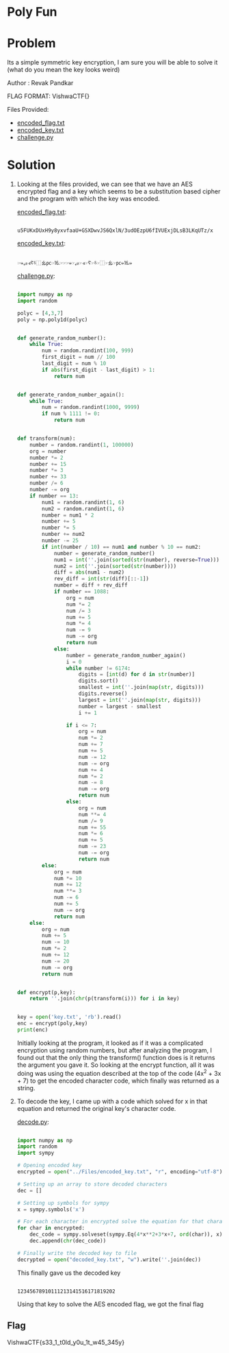 # Poly Fun

# Problem
Its a simple symmetric key encryption, I am sure you will be able to solve it (what do you mean the key looks weird)

Author : Revak Pandkar

FLAG FORMAT:
VishwaCTF{}

Files Provided:
- [encoded_flag.txt](Files/encoded_flag.txt)
- [encoded_key.txt](Files/encoded_key.txt)
- [challenge.py](Files/challenge.py)


# Solution
1. Looking at the files provided, we can see that we have an AES encrypted flag and a key which seems to be a substitution based cipher and the program with which the key was encoded.

    [encoded_flag.txt](Files/encoded_flag.txt):
    ```
    
    u5FUKxDUxH9y8yxvfaaU+GSXDwvJS6QxlN/3udOEzpU6fIVUExjDLsB3LKqUTz/x
    
    ```

    [encoded_key.txt](Files/encoded_key.txt):
    ```
    
    ☞➭⥄⫣Ⲋ⸹⿰ㆯ㍶☞⒗☞☞☞➭☞⥄☞⫣☞Ⲋ☞⸹☞⿰☞ㆯ☞㍶➭⒗➭
    
    ```

    [challenge.py](Files/challenge.py):
    ```python
    
    import numpy as np
    import random
    
    polyc = [4,3,7]
    poly = np.poly1d(polyc)
    
    
    def generate_random_number():
        while True:
            num = random.randint(100, 999)
            first_digit = num // 100
            last_digit = num % 10
            if abs(first_digit - last_digit) > 1:
                return num
    
    
    def generate_random_number_again():
        while True:
            num = random.randint(1000, 9999)
            if num % 1111 != 0:
                return num
    
    
    def transform(num):
        number = random.randint(1, 100000)
        org = number
        number *= 2
        number += 15
        number *= 3
        number += 33
        number /= 6
        number -= org
        if number == 13:
            num1 = random.randint(1, 6)
            num2 = random.randint(1, 6)
            number = num1 * 2
            number += 5
            number *= 5
            number += num2
            number -= 25
            if int(number / 10) == num1 and number % 10 == num2:
                number = generate_random_number()
                num1 = int(''.join(sorted(str(number), reverse=True)))
                num2 = int(''.join(sorted(str(number))))
                diff = abs(num1 - num2)
                rev_diff = int(str(diff)[::-1])
                number = diff + rev_diff
                if number == 1088:
                    org = num
                    num *= 2
                    num /= 3
                    num += 5
                    num *= 4
                    num -= 9
                    num -= org
                    return num
                else:
                    number = generate_random_number_again()
                    i = 0
                    while number != 6174:
                        digits = [int(d) for d in str(number)]
                        digits.sort()
                        smallest = int(''.join(map(str, digits)))
                        digits.reverse()
                        largest = int(''.join(map(str, digits)))
                        number = largest - smallest
                        i += 1
    
                    if i <= 7:
                        org = num
                        num *= 2
                        num += 7
                        num += 5
                        num -= 12
                        num -= org
                        num += 4
                        num *= 2
                        num -= 8
                        num -= org
                        return num
                    else:
                        org = num
                        num **= 4
                        num /= 9
                        num += 55
                        num *= 6
                        num += 5
                        num -= 23
                        num -= org
                        return num
            else:
                org = num
                num *= 10
                num += 12
                num **= 3
                num -= 6
                num += 5
                num -= org
                return num
        else:
            org = num
            num += 5
            num -= 10
            num *= 2
            num += 12
            num -= 20
            num -= org
            return num
    
    
    def encrypt(p,key):
        return ''.join(chr(p(transform(i))) for i in key)
    
    
    key = open('key.txt', 'rb').read()
    enc = encrypt(poly,key)
    print(enc)
    
    
    ```
    
    Initially looking at the program, it looked as if it was a complicated encryption using random numbers, but after analyzing the program, I found out that the only thing the transform() function does is it returns the argument you gave it. So looking at the encrypt function, all it was doing was using the equation described at the top of the code (4x<sup>2</sup> + 3x + 7) to get the encoded character code, which finally was returned as a string.

2. To decode the key, I came up with a code which solved for x in that equation and returned the original key's character code.

    [decode.py](Solution/decode.py):
    ```python
    
    import numpy as np
    import random
    import sympy
    
    # Opening encoded key
    encrypted = open("../Files/encoded_key.txt", "r", encoding="utf-8").read()
    
    # Setting up an array to store decoded characters
    dec = []
    
    # Setting up symbols for sympy
    x = sympy.symbols('x')
    
    # For each character in encrypted solve the equation for that characters ASCII code and append it to dec
    for char in encrypted:
        dec_code = sympy.solveset(sympy.Eq(4*x**2+3*x+7, ord(char)), x).args[1] # args[1] since the positive answer is stored in index 1
        dec.append(chr(dec_code))
    
    # Finally write the decoded key to file
    decrypted = open("decoded_key.txt", "w").write(''.join(dec))
    
    ```
    
    This finally gave us the decoded key
    ```
    
    12345678910111213141516171819202
    
    ```
    
    Using that key to solve the AES encoded flag, we got the final flag

## Flag
VishwaCTF{s33_1_t0ld_y0u_1t_w45_345y}
